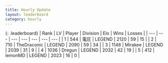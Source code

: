 ```yaml
---
title: Hourly Update
layout: leaderboard
category: hourly
---
```


{: .leaderboard}
| Rank | LV | Player | Division | Elo | Wins | Losses |
| --- | --- | --- | --- | --- | --- | --- |
| <span data-change="0">1</span> | 544 | <span title="ID: 407707">電圧</span> | LEGEND | <span data-change="0">2120</span> | <span data-change="0">59</span> | <span data-change="0">15</span> |
| <span data-change="0">2</span> | 710 | <span title="ID: 544310">TheDraconic</span> | LEGEND | <span data-change="16">2090</span> | <span data-change="2">59</span> | <span data-change="0">34</span> |
| <span data-change="0">3</span> | 1148 | <span title="ID: 416373">Mirakee</span> | LEGEND | <span data-change="-12">2039</span> | <span data-change="1">31</span> | <span data-change="2">9</span> |
| <span data-change="0">4</span> | 1036 | <span title="ID: 337810">Dregun</span> | LEGEND | <span data-change="0">2032</span> | <span data-change="0">42</span> | <span data-change="0">19</span> |
| <span data-change="15">5</span> | 412 | <span title="ID: 76009">lemonMD</span> | LEGEND | <span data-change="46">2023</span> | <span data-change="2">16</span> | <span data-change="0">0</span> |